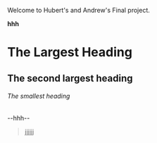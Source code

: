 Welcome to Hubert's and Andrew's Final project.

**hhh**

# The Largest Heading
## The second largest heading
###### The smallest heading
--hhh--
>jjjjjj
